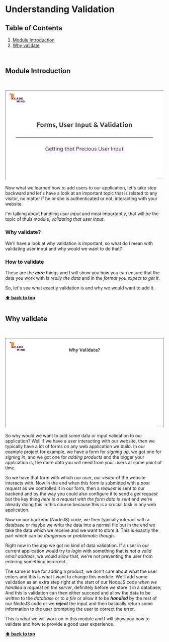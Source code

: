 # Understanding Validation

## Table of Contents
1. [Module Introduction](#module-introduction)
2. [Why validate](#why-validate)

<br/>


## Module Introduction
<br/>

![chapter-17-1.gif](./images/gif/chapter-17-1.gif "Module introduction")

Now what we learned how to add users to our application, let's take step
backward and let's have a look at an important topic that is related to any
visitor, no matter if he or she is authenticated or not, interacting with your
website.

I'm talking about handling _user input_ and most importantly, that will be the
topic of thuis module, _validating that user input_.

### Why validate?

We'll have a look at why validation is important, so what do I mean with
validating user input and why would we want to do that?

### How to validate

These are the **_core_** things and I will show you how you can ensure that the
data you work with is _really the data_ and in the _format you expect to get
it_.

So, let's see what exactly validation is and why we would want to add it.

**[⬆ back to top](#table-of-contents)**
<br/>
<br/>

## Why validate
<br/>

![chapter-17-2.gif](./images/gif/chapter-17-2.gif "Why validate")
<br/>

So why would we want to add some data or input validation to our application?
Well if we have a user interacting with our website, then we typically have
a lot of forms on any web application we build. In our example project for
example, we have a form for _signing up_, we got one for _signing in_, and we
got one for _adding products_ and the bigger your application is, the more data
you will need from your users at some point of time.

So we have that form with which our _user_, our _visitor_ of the website
interacts with. Now in the end when this form is submitted with a _post request_
as we controlled it in our form, then a _request_ is sent to our backend and by
the way you could also configure it to send a _get request_ but the key thing
_here is a request with the form data is sent_ and we're already doing this in
this course because this is a crucial task in any web application.

Now on our backend (NodeJS) code, we then typically interact with a database or
maybe we write the data into a normal file but in the end we take the data which
we receive and we want to store it. This is exactly the part which can be
_dangerous_ or _problematic though_.

Right now in the app we got no kind of data validation. If a user in our current
application would try to _login_ with something that is _not a valid email
address_, we would allow that, we're not preventing the user from entering
something incorrect.

The same is true for adding a product, we don't care about what the user enters
and this is what I want to change this module. We'll add some validation as an
extra step right at the start of our NodeJS code _when we handled a request on
the server_, definitely before we store it in a database; And this is validation
can then either succeed and allow the data to be _written_ to the _database_ or
to _a file_ or allow it to be **_handled_** by the rest of our NodeJS code or we
**_reject_** the input and then basically return some information to the user
prompting the user to correct the error.

This is what we will work on in this module and I will show you how to validate
and how to provide a good user experience.



**[⬆ back to top](#table-of-contents)**
<br/>
<br/>

